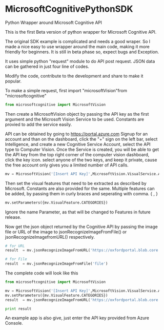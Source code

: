 # MicrosoftCognitivePythonSDK
Python Wrapper around Microsoft Cognitive API

This is the first Beta version of python wrapper for Microsoft Cognitive API.

The original SDK example is complicated and needs a good wraper. So I made a nice easy to use wrapper around the main code, making it more friendly for beginners. 
It is still in beta phase so, expect bugs and Exception. 

It uses simple python "request" module to do API post request. JSON data can be gathered in just four line of codes.


Modify the code, contribute to the development and share to make it popular. 

To make a simple request, first import "microsoftVision"from "microsoftcognitive"

```python
from microsoftcognitive import MicrosoftVision
```

Then create a MicrosoftVision object by passing the API key as the first argument and the Microsoft Vision Service to be used. Constants are provied to add the service easily. 

API can be obtained by going to https://portal.azure.com
Signup for an account and than on the dashboard, click the "+" sign on the left bar, select Intelligence, and create a new Cognitive Service Account, select the API type to Computer Vision. Once the Service is created, you will be able to get the API key from the top right corner of the computer vision dashboard, click the key icon. select anyone of the two keys, and keep it private, cause the free account only gives you a limited number of API calls. 

```python
mv = MicrosoftVision('[Insert API Key]',MicrosoftVision.VisualService.ANALYZE)
```

Then set the visual features that need to be extracted as described by Microsoft. Constants are also provided for the same. Multiple features can be added, by passing them in curly braces and seperating with comma. { , }

```python
mv.setParameters({mv.VisualFeature.CATEGORIES})
```
Ignore the name Parameter, as that will be changed to Features in future release.

Now get the json object returned by the Cognitive API by passing the image file or URL of the image to jsonRecognizeImageFromFile() or jsonRecognizeImagefromURL() respectively.

```python
# for URL
result  = mv.jsonRecognizeImageFromURL('https://oxfordportal.blob.core.windows.net/vision/Analysis/3.jpg')

# for File
result  = mv.jsonRecognizeImageFromFile('file')
```
The complete code will look like this

```python
from microsoftcognitive import MicrosoftVision

mv = MicrosoftVision('[Insert API Key]',MicrosoftVision.VisualService.ANALYZE)
mv.setParameters({mv.VisualFeature.CATEGORIES})
result  = mv.jsonRecognizeImageFromURL('https://oxfordportal.blob.core.windows.net/vision/Analysis/3.jpg')

print result
```

An example app is also give, just enter the API key provided from Azure Console. 
